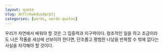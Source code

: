```yaml
---
layout: quote
slug: dnflrkwkdusdprptj
categories: [words, words-quotes]
---
```


우리가 자연에서 배워야 할 것은 그 집중력과 지구력이다. 창조적인 일을 하고 조금이라도 나은 작품을 세상에 선보이려 한다면, 단조롭고 평범한 나날을 반복할 수 밖에 없다는 사실을 자각해야 할 것이다.
